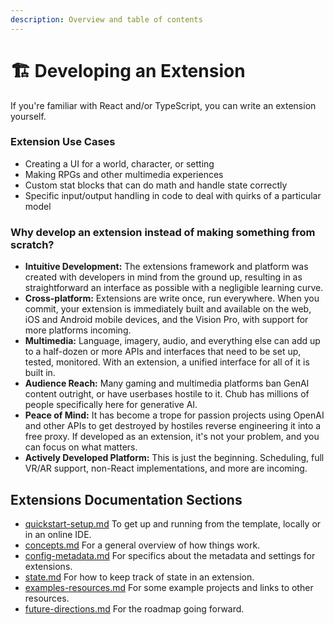 ```yaml
---
description: Overview and table of contents
---
```


# 🏗️ Developing an Extension

If you're familiar with React and/or TypeScript, you can write an extension yourself.

### Extension Use Cases

* Creating a UI for a world, character, or setting
* Making RPGs and other multimedia experiences
* Custom stat blocks that can do math and handle state correctly
* Specific input/output handling in code to deal with quirks of a particular model

### Why develop an extension instead of making something from scratch?

* **Intuitive Development:** The extensions framework and platform was created with developers in mind from the ground up, resulting in as straightforward an interface as possible with a negligible learning curve.&#x20;
* **Cross-platform:** Extensions are write once, run everywhere. When you commit, your extension is immediately built and available on the web, iOS and Android mobile devices, and the Vision Pro, with support for more platforms incoming.&#x20;
* **Multimedia:** Language, imagery, audio, and everything else can add up to a half-dozen or more APIs and interfaces that need to be set up, tested, monitored. With an extension, a unified interface for all of it is built in.
* **Audience Reach:** Many gaming and multimedia platforms ban GenAI content outright, or have userbases hostile to it. Chub has millions of people specifically here for generative AI.
* **Peace of Mind:** It has become a trope for passion projects using OpenAI and other APIs to get destroyed by hostiles reverse engineering it into a free proxy. If developed as an extension, it's not your problem, and you can focus on what matters.
* **Actively Developed Platform:** This is just the beginning. Scheduling, full VR/AR support, non-React implementations, and more are incoming.

## Extensions Documentation Sections

* [quickstart-setup.md](quickstart-setup.md "mention") To get up and running from the template, locally or in an online IDE.
* [concepts.md](concepts.md "mention") For a general overview of how things work.
* [config-metadata.md](config-metadata.md "mention") For specifics about the metadata and settings for extensions.
* [state.md](state.md "mention") For how to keep track of state in an extension.
* [examples-resources.md](examples-resources.md "mention") For some example projects and links to other resources.
* [future-directions.md](future-directions.md "mention") For the roadmap going forward.

